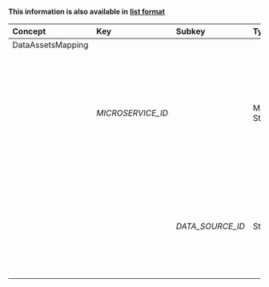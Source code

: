 
<style>
  .md-content__button {
    display: none;
  }
</style>

**This information is also available in** **[list format](/attributes/dataassetsmapping/)**

| Concept           | Key               | Subkey           | Type                | Example Value                                                                                                  | Comment                                                                                                                                                                                                        | Condition   |
|:------------------|:------------------|:-----------------|:--------------------|:---------------------------------------------------------------------------------------------------------------|:---------------------------------------------------------------------------------------------------------------------------------------------------------------------------------------------------------------|:------------|
| DataAssetsMapping |                   |                  |                     |                                                                                                                |                                                                                                                                                                                                                |             |
|                   | *MICROSERVICE_ID* |                  | Map[String, String] | {<br>  "MSID_MYMS_A": {<br>    "MY_SINK": "DATAID_MYDATA_A",<br>    "MY_STREAM": "DATAID_MYDATA_B"<br>  }<br>} | The key(s) in this substructure are UUID string(s) corresponding to the ID(s) of the Microservice(s)making up the included Algorithm. <br> The value for this key is a mapping of Data Sources to Data Assets. | mandatory   |
|                   |                   | *DATA_SOURCE_ID* | String              |                                                                                                                | Nested below each Microservice, these key(s) are the String identifier(s) of the Data Source(s) of each Microservice. <br> The value for each key is the UUID of the Data Asset that corresponds to it.        | mandatory   |